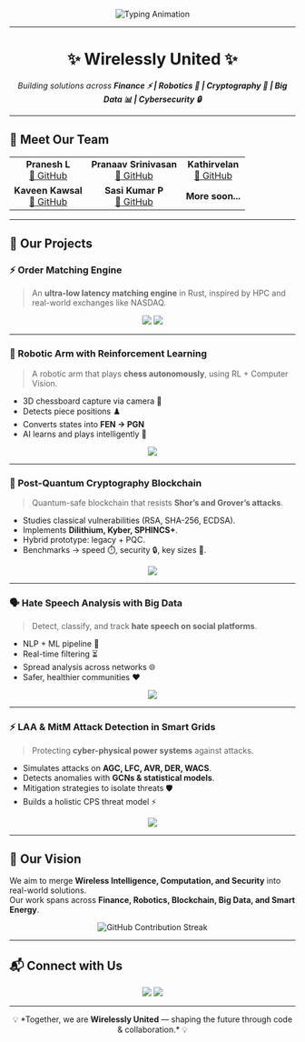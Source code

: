 <!-- Organization README for Wirelessly United -->

<p align="center">
  <img src="https://readme-typing-svg.herokuapp.com?font=Fira+Code&size=28&duration=4000&pause=1000&color=36BCF7&center=true&vCenter=true&width=750&lines=🌐+Welcome+to+Wirelessly+United!;🚀+Innovating+with+AI+%7C+Robotics+%7C+HPC+%7C+Security;🤝+Collaboration+Drives+Innovation" alt="Typing Animation" />
</p>

---

<h1 align="center">✨ Wirelessly United ✨</h1>

<p align="center">
  <em>Building solutions across <b>Finance ⚡ | Robotics 🤖 | Cryptography 🔐 | Big Data 📊 | Cybersecurity 🔒</b></em>
</p>

---

## 👥 Meet Our Team
<p align="center">
  <table>
    <tr>
      <td align="center"><b>Pranesh L</b><br><a href="https://github.com/lpranesh">🔗 GitHub</a></td>
      <td align="center"><b>Pranaav Srinivasan</b><br><a href="https://github.com/pranaav2k5">🔗 GitHub</a></td>
      <td align="center"><b>Kathirvelan</b><br><a href="https://github.com/KathirVelan11">🔗 GitHub</a></td>
    </tr>
    <tr>
      <td align="center"><b>Kaveen Kawsal</b><br><a href="https://github.com/KaveenKawsal">🔗 GitHub</a></td>
      <td align="center"><b>Sasi Kumar P</b><br><a href="https://github.com/Sasi2746">🔗 GitHub</a></td>
      <td align="center"><b>More soon...</b></td>
    </tr>
  </table>
</p>

---

## 🚀 Our Projects  

### ⚡ Order Matching Engine  
> An **ultra-low latency matching engine** in Rust, inspired by HPC and real-world exchanges like NASDAQ.  

<p align="center">
  <img src="https://img.shields.io/badge/Rust-HPC-orange?style=for-the-badge&logo=rust" />
  <img src="https://img.shields.io/badge/Latency-Ultra%20Low-success?style=for-the-badge" />
</p>

---

### 🤖 Robotic Arm with Reinforcement Learning  
> A robotic arm that plays **chess autonomously**, using RL + Computer Vision.  

- 3D chessboard capture via camera 🎥  
- Detects piece positions ♟️  
- Converts states into **FEN → PGN**  
- AI learns and plays intelligently 🧠  

<p align="center">
  <img src="https://img.shields.io/badge/Reinforcement%20Learning-Robotics-green?style=for-the-badge&logo=robotframework" />
</p>

---

### 🔐 Post-Quantum Cryptography Blockchain  
> Quantum-safe blockchain that resists **Shor’s and Grover’s attacks**.  

- Studies classical vulnerabilities (RSA, SHA-256, ECDSA).  
- Implements **Dilithium, Kyber, SPHINCS+**.  
- Hybrid prototype: legacy + PQC.  
- Benchmarks → speed ⏱️, security 🔒, key sizes 📏.  

<p align="center">
  <img src="https://img.shields.io/badge/Cryptography-Post%20Quantum-blueviolet?style=for-the-badge&logo=bitcoin" />
</p>

---

### 🗣️ Hate Speech Analysis with Big Data  
> Detect, classify, and track **hate speech on social platforms**.  

- NLP + ML pipeline 🧠  
- Real-time filtering ⏳  
- Spread analysis across networks 🌐  
- Safer, healthier communities ❤️  

<p align="center">
  <img src="https://img.shields.io/badge/Big%20Data-Hate%20Speech-red?style=for-the-badge&logo=apache" />
</p>

---

### ⚡ LAA & MitM Attack Detection in Smart Grids  
> Protecting **cyber-physical power systems** against attacks.  

- Simulates attacks on **AGC, LFC, AVR, DER, WACS**.  
- Detects anomalies with **GCNs & statistical models**.  
- Mitigation strategies to isolate threats 🛡️  
- Builds a holistic CPS threat model ⚡  

<p align="center">
  <img src="https://img.shields.io/badge/Smart%20Grids-Cybersecurity-yellow?style=for-the-badge&logo=electron" />
</p>

---

## 🌟 Our Vision
We aim to merge **Wireless Intelligence, Computation, and Security** into real-world solutions.  
Our work spans across **Finance, Robotics, Blockchain, Big Data, and Smart Energy**.  

<p align="center">
  <img src="https://github-readme-streak-stats.herokuapp.com?user=wirelessly-united&theme=tokyonight&hide_border=true&date_format=j%20M%5B%20Y%5D" alt="GitHub Contribution Streak"/>
</p>

---

## 📬 Connect with Us
<p align="center">
  <a href="#"><img src="https://img.shields.io/badge/GitHub-WirelesslyUnited-black?style=for-the-badge&logo=github" /></a>
  <a href="#"><img src="https://img.shields.io/badge/LinkedIn-Connect-blue?style=for-the-badge&logo=linkedin" /></a>
</p>

---

<p align="center">💡 *Together, we are <b>Wirelessly United</b> — shaping the future through code & collaboration.* 💡</p>
